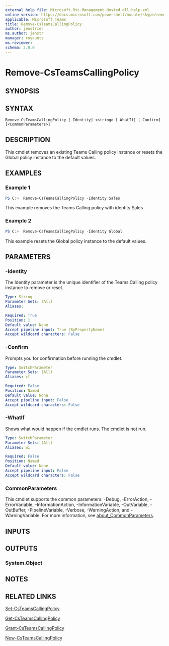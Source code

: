 ```yaml
---
external help file: Microsoft.Rtc.Management.Hosted.dll-help.xml
online version: https://docs.microsoft.com/powershell/module/skype/remove-csteamscallingpolicy
applicable: Microsoft Teams
title: Remove-CsTeamsCallingPolicy
author: jenstrier
ms.author: jenstr
manager: roykuntz
ms.reviewer:
schema: 2.0.0
---
```


# Remove-CsTeamsCallingPolicy

## SYNOPSIS

## SYNTAX

```
Remove-CsTeamsCallingPolicy [-Identity] <string> [-WhatIf] [-Confirm] [<CommonParameters>]
```

## DESCRIPTION
 This cmdlet removes an existing Teams Calling policy instance or resets the Global policy instance to the default values.

## EXAMPLES

### Example 1
```powershell
PS C:>  Remove-CsTeamsCallingPolicy -Identity Sales
```

This example removes the Teams Calling policy with identity Sales

### Example 2
```powershell
PS C:>  Remove-CsTeamsCallingPolicy -Identity Global
```

This example resets the Global policy instance to the default values.

## PARAMETERS

### -Identity
 The Identity parameter is the unique identifier of the Teams Calling policy instance to remove or reset.

```yaml
Type: String
Parameter Sets: (All)
Aliases:

Required: True
Position: 1
Default value: None
Accept pipeline input: True (ByPropertyName)
Accept wildcard characters: False
```

### -Confirm
Prompts you for confirmation before running the cmdlet.

```yaml
Type: SwitchParameter
Parameter Sets: (All)
Aliases: cf

Required: False
Position: Named
Default value: None
Accept pipeline input: False
Accept wildcard characters: False
```

### -WhatIf
Shows what would happen if the cmdlet runs.
The cmdlet is not run.

```yaml
Type: SwitchParameter
Parameter Sets: (All)
Aliases: wi

Required: False
Position: Named
Default value: None
Accept pipeline input: False
Accept wildcard characters: False
```

### CommonParameters
This cmdlet supports the common parameters: -Debug, -ErrorAction, -ErrorVariable, -InformationAction, -InformationVariable, -OutVariable, -OutBuffer, -PipelineVariable, -Verbose, -WarningAction, and -WarningVariable. For more information, see [about_CommonParameters](https://go.microsoft.com/fwlink/?LinkID=113216).


## INPUTS

## OUTPUTS

### System.Object

## NOTES

## RELATED LINKS

[Set-CsTeamsCallingPolicy](Set-CsTeamsCallingPolicy.md)

[Get-CsTeamsCallingPolicy](Get-CsTeamsCallingPolicy.md)

[Grant-CsTeamsCallingPolicy](Grant-CsTeamsCallingPolicy.md)

[New-CsTeamsCallingPolicy](New-CsTeamsCallingPolicy.md)
